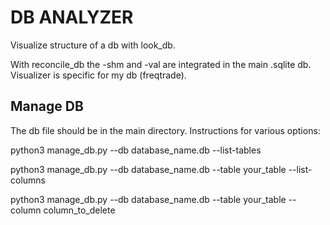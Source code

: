 # DB ANALYZER

Visualize structure of a db with look_db.

With reconcile_db the -shm and -val are integrated in the main .sqlite db.
Visualizer is specific for my db (freqtrade).

## Manage DB

The db file should be in the main directory.
Instructions for various options:

python3 manage_db.py --db database_name.db --list-tables

python3 manage_db.py --db database_name.db --table your_table --list-columns

python3 manage_db.py --db database_name.db --table your_table --column column_to_delete
